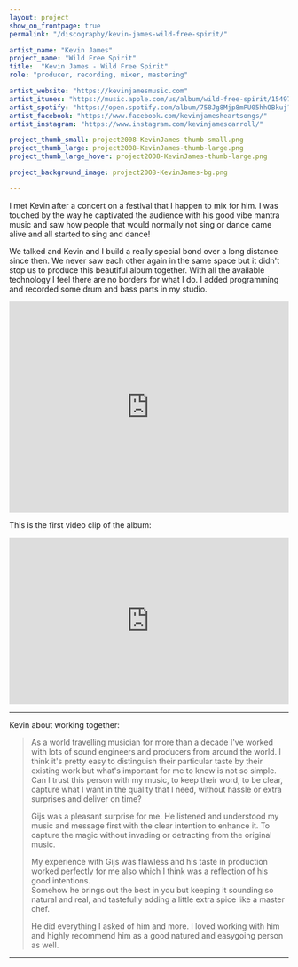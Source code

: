 ```yaml
---
layout: project
show_on_frontpage: true
permalink: "/discography/kevin-james-wild-free-spirit/"

artist_name: "Kevin James"
project_name: "Wild Free Spirit"
title:  "Kevin James - Wild Free Spirit"
role: "producer, recording, mixer, mastering"

artist_website: "https://kevinjamesmusic.com"
artist_itunes: "https://music.apple.com/us/album/wild-free-spirit/1549750027"
artist_spotify: "https://open.spotify.com/album/758Jg8Mjp8mPU05hhOBkuj?si=Dw3y4QQuS3iq4GqiHcENiQ"
artist_facebook: "https://www.facebook.com/kevinjamesheartsongs/"
artist_instagram: "https://www.instagram.com/kevinjamescarroll/"

project_thumb_small: project2008-KevinJames-thumb-small.png
project_thumb_large: project2008-KevinJames-thumb-large.png
project_thumb_large_hover: project2008-KevinJames-thumb-large.png

project_background_image: project2008-KevinJames-bg.png

---
```



I met Kevin after a concert on a festival that I happen to mix for him. I was touched by the way he captivated the audience with his good vibe mantra music and saw how people that would normally not sing or dance came alive and all started to sing and dance!

We talked and Kevin and I build a really special bond over a long distance since then. We never saw each other again in the same space but it didn't stop us to produce this beautiful album together. With all the available technology I feel there are no borders for what I do. I added programming and recorded some drum and bass parts in my studio.



<iframe src="https://open.spotify.com/embed/album/758Jg8Mjp8mPU05hhOBkuj" width="100%" height="380" frameborder="0" allowtransparency="true" allow="encrypted-media"></iframe>


This is the first video clip of the album:

<iframe width="100%" height="300" src="https://www.youtube.com/embed/JdUERVLOzoI?rel=0" frameborder="0" allow="accelerometer; autoplay; clipboard-write; encrypted-media; gyroscope; picture-in-picture" allowfullscreen></iframe>

---

Kevin about working together:
<blockquote>
<p>As a world travelling musician for more than a decade I've worked with lots of sound engineers and producers from around the world. I think it's pretty easy to distinguish their particular taste by their existing work but what's important for me to know is not so simple.<br />
Can I trust this person with my music, to keep their word, to be clear, capture what I want in the quality that I need, without hassle or extra surprises and deliver on time?</p>

<p>Gijs was a pleasant surprise for me. He listened and understood my music and message first with the clear intention to enhance it. To capture the magic without invading or detracting from the original music.<br />

My experience with Gijs was flawless and his taste in production worked perfectly for me also which I think was a reflection of his good intentions.<br /> 
Somehow he brings out the best in you but keeping it sounding so natural and real, and tastefully adding a little extra spice like a master chef.</p>

<p> He did everything I asked of him and more. I loved working with him and highly recommend him as a good natured and easygoing person as well. 
</p>
</blockquote>



---
